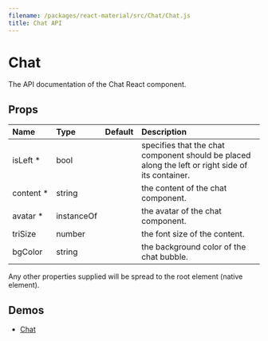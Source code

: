 ```yaml
---
filename: /packages/react-material/src/Chat/Chat.js
title: Chat API
---
```


<!--- This documentation is automatically generated, do not try to edit it. -->

# Chat

<p class="description">The API documentation of the Chat React component.</p>



## Props

| Name | Type | Default | Description |
|:-----|:-----|:--------|:------------|
| <span class="prop-name required">isLeft *</span> | <span class="prop-type">bool |   | specifies that the chat component should be placed along the left or right side of its container. |
| <span class="prop-name required">content *</span> | <span class="prop-type">string |   | the content of the chat component. |
| <span class="prop-name required">avatar *</span> | <span class="prop-type">instanceOf |   | the avatar of the chat component. |
| <span class="prop-name">triSize</span> | <span class="prop-type">number |   | the font size of the content. |
| <span class="prop-name">bgColor</span> | <span class="prop-type">string |   | the background color of the chat bubble. |

Any other properties supplied will be spread to the root element (native element).

## Demos

- [Chat](/demos/chat)

